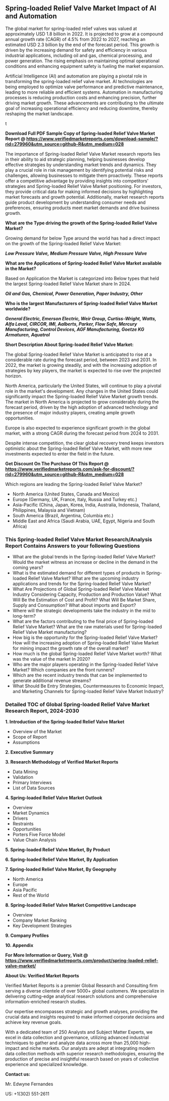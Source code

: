 <h2>Spring-loaded Relief Valve Market Impact of AI and Automation</h2><p>The global market for spring-loaded relief valves was valued at approximately USD 1.8 billion in 2022. It is projected to grow at a compound annual growth rate (CAGR) of 4.5% from 2022 to 2027, reaching an estimated USD 2.3 billion by the end of the forecast period. This growth is driven by the increasing demand for safety and efficiency in various industrial applications, including oil and gas, chemical processing, and power generation. The rising emphasis on maintaining optimal operational conditions and enhancing equipment safety is fueling the market expansion.</p><p>Artificial Intelligence (AI) and automation are playing a pivotal role in transforming the spring-loaded relief valve market. AI technologies are being employed to optimize valve performance and predictive maintenance, leading to more reliable and efficient systems. Automation in manufacturing processes is reducing production costs and enhancing precision, further driving market growth. These advancements are contributing to the ultimate goal of increasing operational efficiency and reducing downtime, thereby reshaping the market landscape.</p>t</p><p id="" class=""><strong>Download Full PDF Sample Copy of Spring-loaded Relief Valve Market Report @ <a href="https://www.verifiedmarketreports.com/download-sample/?rid=279960&utm_source=github-R&utm_medium=028" target="_blank">https://www.verifiedmarketreports.com/download-sample/?rid=279960&utm_source=github-R&utm_medium=028</a></strong></p><p>The importance of&nbsp;Spring-loaded Relief Valve Market research reports lies in their ability to aid strategic planning, helping businesses develop effective strategies by understanding market trends and dynamics. They play a crucial role in risk management by identifying potential risks and challenges, allowing businesses to mitigate them proactively. These reports offer a competitive advantage by providing insights into competitors' strategies and Spring-loaded Relief Valve Market positioning. For investors, they provide critical data for making informed decisions by highlighting market forecasts and growth potential. Additionally, market research reports guide product development by understanding consumer needs and preferences, ensuring products meet market demands and drive business growth.</p><p><strong>What are the&nbsp;Type driving the growth of the Spring-loaded Relief Valve Market?</strong></p><p id="" class="">Growing demand for below Type around the world has had a direct impact on the growth of the Spring-loaded Relief Valve Market:</p><em><strong>Low Pressure Valve, Medium Pressure Valve, High Pressure Valve</strong></em></p><strong>What are the&nbsp;Applications&nbsp;of Spring-loaded Relief Valve Market available in the Market?</strong></p><p id="" class="">Based on Application the Market is categorized into Below types that held the largest Spring-loaded Relief Valve Market share In 2024.</p><em><strong>Oil and Gas, Chemical, Power Generation, Paper Industry, Other</strong></em></p><strong>Who is the largest Manufacturers of Spring-loaded Relief Valve Market worldwide?</strong></p><p><em><strong>General Electric, Emerson Electric, Weir Group, Curtiss-Wright, Watts, Alfa Laval, CIRCOR, IMI, Aalberts, Parker, Flow Safe, Mercury Manufacturing, Control Devices, AGF Manufacturing, Goetze KG Armaturen, Aquatrol</strong></em></p><p id="" class=""><strong>Short Description About Spring-loaded Relief Valve Market:</strong></p><p>The global Spring-loaded Relief Valve Market is anticipated to rise at a considerable rate during the forecast period, between 2023 and 2031. In 2022, the market is growing steadily, and with the increasing adoption of strategies by key players, the market is expected to rise over the projected horizon.</p><p>North America, particularly the United States, will continue to play a pivotal role in the market's development. Any changes in the United States could significantly impact the Spring-loaded Relief Valve Market growth trends. The market in North America is projected to grow considerably during the forecast period, driven by the high adoption of advanced technology and the presence of major industry players, creating ample growth opportunities.</p><p>Europe is also expected to experience significant growth in the global market, with a strong CAGR during the forecast period from 2024 to 2031.</p><p>Despite intense competition, the clear global recovery trend keeps investors optimistic about the Spring-loaded Relief Valve Market, with more new investments expected to enter the field in the future.</p><p id="" class=""><strong>Get Discount On The Purchase Of This Report @ <a href="https://www.verifiedmarketreports.com/ask-for-discount/?rid=279960&utm_source=github-R&utm_medium=028" target="_blank">https://www.verifiedmarketreports.com/ask-for-discount/?rid=279960&utm_source=github-R&utm_medium=028</a></strong></p>Which regions are leading the Spring-loaded Relief Valve Market?</p><ul><li>North America (United States, Canada and Mexico)</li><li>Europe (Germany, UK, France, Italy, Russia and Turkey etc.)</li><li>Asia-Pacific (China, Japan, Korea, India, Australia, Indonesia, Thailand, Philippines, Malaysia and Vietnam)</li><li>South America (Brazil, Argentina, Columbia etc.)</li><li>Middle East and Africa (Saudi Arabia, UAE, Egypt, Nigeria and South Africa)</li></ul><h3 id="" class="">This Spring-loaded Relief Valve Market Research/Analysis Report Contains Answers to your following Questions</h3><ul><li>What are the global trends in the Spring-loaded Relief Valve Market? Would the market witness an increase or decline in the demand in the coming years?</li><li>What is the estimated demand for different types of products in Spring-loaded Relief Valve Market? What are the upcoming industry applications and trends for the Spring-loaded Relief Valve Market?</li><li>What Are Projections of Global Spring-loaded Relief Valve Market Industry Considering Capacity, Production and Production Value? What Will Be the Estimation of Cost and Profit? What Will Be Market Share, Supply and Consumption? What about imports and Export?</li><li>Where will the strategic developments take the industry in the mid to long-term?</li><li>What are the factors contributing to the final price of Spring-loaded Relief Valve Market? What are the raw materials used for Spring-loaded Relief Valve Market manufacturing?</li><li>How big is the opportunity for the Spring-loaded Relief Valve Market? How will the increasing adoption of Spring-loaded Relief Valve Market for mining impact the growth rate of the overall market?</li><li>How much is the global Spring-loaded Relief Valve Market worth? What was the value of the market In 2020?</li><li>Who are the major players operating in the Spring-loaded Relief Valve Market? Which companies are the front runners?</li><li>Which are the recent industry trends that can be implemented to generate additional revenue streams?</li><li>What Should Be Entry Strategies, Countermeasures to Economic Impact, and Marketing Channels for Spring-loaded Relief Valve Market Industry?</li></ul><h3 id="" class="">Detailed TOC of Global Spring-loaded Relief Valve Market Research Report, 2024-2030</h3><p id="" class=""><strong>1. Introduction of the Spring-loaded Relief Valve Market</strong></p><ul><li>Overview of the Market</li><li>Scope of Report</li><li>Assumptions</li></ul><p id="" class=""><strong>2. Executive Summary</strong></p><p id="" class=""><strong>3. Research Methodology of Verified Market Reports</strong></p><ul><li>Data Mining</li><li>Validation</li><li>Primary Interviews</li><li>List of Data Sources</li></ul><p id="" class=""><strong>4. Spring-loaded Relief Valve Market Outlook</strong></p><ul><li>Overview</li><li>Market Dynamics</li><li>Drivers</li><li>Restraints</li><li>Opportunities</li><li>Porters Five Force Model</li><li>Value Chain Analysis</li></ul><p id="" class=""><strong>5. Spring-loaded Relief Valve Market, By Product</strong></p><p id="" class=""><strong>6. Spring-loaded Relief Valve Market, By Application</strong></p><p id="" class=""><strong>7. Spring-loaded Relief Valve Market, By Geography</strong></p><ul><li>North America</li><li>Europe</li><li>Asia Pacific</li><li>Rest of the World</li></ul><p id="" class=""><strong>8. Spring-loaded Relief Valve Market Competitive Landscape</strong></p><ul><li>Overview</li><li>Company Market Ranking</li><li>Key Development Strategies</li></ul><p id="" class=""><strong>9. Company Profiles</strong></p><p id="" class=""><strong>10. Appendix</strong></p><p id="" class=""><strong>For More Information or Query, Visit @ <a href="https://www.verifiedmarketreports.com/product/spring-loaded-relief-valve-market/" target="_blank">https://www.verifiedmarketreports.com/product/spring-loaded-relief-valve-market/</a></strong></p><p id="" class=""><strong>About Us: Verified Market Reports</strong></p><p id="" class="">Verified Market Reports is a premier Global Research and Consulting firm serving a diverse clientele of over 5000+ global customers. We specialize in delivering cutting-edge analytical research solutions and comprehensive information-enriched research studies.</p><p id="" class="">Our expertise encompasses strategic and growth analyses, providing the crucial data and insights required to make informed corporate decisions and achieve key revenue goals.</p><p id="" class="">With a dedicated team of 250 Analysts and Subject Matter Experts, we excel in data collection and governance, utilizing advanced industrial techniques to gather and analyze data across more than 25,000 high-impact and niche markets. Our analysts are adept at integrating modern data collection methods with superior research methodologies, ensuring the production of precise and insightful research based on years of collective experience and specialized knowledge.</p><p id="" class=""><strong>Contact us:</strong></p><p id="" class="">Mr. Edwyne Fernandes</p><p id="" class="">US: +1(302) 551-2611</p>